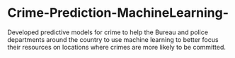 # Crime-Prediction-MachineLearning-
Developed predictive models for crime to help the Bureau and police departments around the country to use machine learning to better focus their resources on locations where crimes are more likely to be committed.
